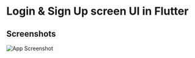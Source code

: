 # Login & Sign Up screen UI in Flutter

## Screenshots

![App Screenshot](https://github.com/OnkarSagare27/login_screen/blob/master/example/login_signup_page.png)